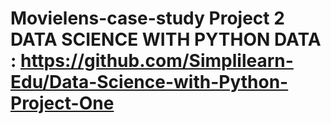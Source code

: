 # Movielens-case-study Project 2 DATA SCIENCE WITH PYTHON   DATA : https://github.com/Simplilearn-Edu/Data-Science-with-Python-Project-One

 
